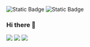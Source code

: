 ![Static Badge](https://img.shields.io/badge/Twitter-Kopie_klar-blue?link=twitter.com%2Fkopie_klar) ![Static Badge](https://img.shields.io/badge/Discord-at_clear-darkblue?link=https%3A%2F%2Fdiscord.com%2Fusers%2F822458692473323560)





### Hi there 👋

![](http://github-profile-summary-cards.vercel.app/api/cards/profile-details?username=Quantum8060&theme=radical)
![](http://github-profile-summary-cards.vercel.app/api/cards/stats?username=Quantum8060&theme=radical)
![](http://github-profile-summary-cards.vercel.app/api/cards/most-commit-language?username=Quantum8060&theme=radical)